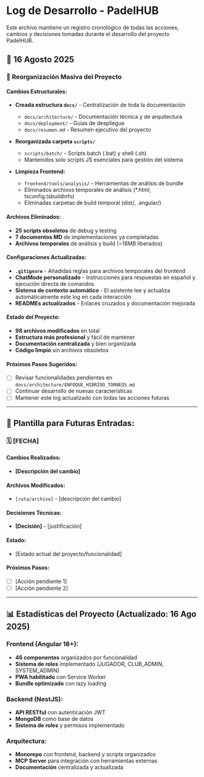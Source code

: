 # Log de Desarrollo - PadelHUB

Este archivo mantiene un registro cronológico de todas las acciones, cambios y decisiones tomadas durante el desarrollo del proyecto PadelHUB.

## 📅 **16 Agosto 2025**

### 🧹 **Reorganización Masiva del Proyecto**

#### **Cambios Estructurales:**
- **Creada estructura `docs/`** - Centralización de toda la documentación
  - `docs/architecture/` - Documentación técnica y de arquitectura
  - `docs/deployment/` - Guías de despliegue
  - `docs/resumen.md` - Resumen ejecutivo del proyecto

- **Reorganizada carpeta `scripts/`**
  - `scripts/batch/` - Scripts batch (.bat) y shell (.sh)
  - Mantenidos solo scripts JS esenciales para gestión del sistema

- **Limpieza Frontend:**
  - `frontend/tools/analysis/` - Herramientas de análisis de bundle
  - Eliminados archivos temporales de análisis (*.html, tsconfig.tsbuildinfo)
  - Eliminadas carpetas de build temporal (dist/, .angular/)

#### **Archivos Eliminados:**
- **25 scripts obsoletos** de debug y testing
- **7 documentos MD** de implementaciones ya completadas
- **Archivos temporales** de análisis y build (~18MB liberados)

#### **Configuraciones Actualizadas:**
- **`.gitignore`** - Añadidas reglas para archivos temporales del frontend
- **ChatMode personalizado** - Instrucciones para respuestas en español y ejecución directa de comandos
- **Sistema de contexto automático** - El asistente lee y actualiza automáticamente este log en cada interacción
- **READMEs actualizados** - Enlaces cruzados y documentación mejorada

#### **Estado del Proyecto:**
- **98 archivos modificados** en total
- **Estructura más profesional** y fácil de mantener
- **Documentación centralizada** y bien organizada
- **Código limpio** sin archivos obsoletos

#### **Próximos Pasos Sugeridos:**
- [ ] Revisar funcionalidades pendientes en `docs/architecture/ENFOQUE_HIBRIDO_TORNEOS.md`
- [ ] Continuar desarrollo de nuevas características
- [ ] Mantener este log actualizado con todas las acciones futuras

---

## 📝 **Plantilla para Futuras Entradas:**

### 🗓️ **[FECHA]**

#### **Cambios Realizados:**
- **[Descripción del cambio]**

#### **Archivos Modificados:**
- `[ruta/archivo]` - [descripción del cambio]

#### **Decisiones Técnicas:**
- **[Decisión]** - [justificación]

#### **Estado:**
- [Estado actual del proyecto/funcionalidad]

#### **Próximos Pasos:**
- [ ] [Acción pendiente 1]
- [ ] [Acción pendiente 2]

---

## 📊 **Estadísticas del Proyecto (Actualizado: 16 Ago 2025)**

### **Frontend (Angular 18+):**
- **46 componentes** organizados por funcionalidad
- **Sistema de roles** implementado (JUGADOR, CLUB_ADMIN, SYSTEM_ADMIN)
- **PWA habilitado** con Service Worker
- **Bundle optimizado** con lazy loading

### **Backend (NestJS):**
- **API RESTful** con autenticación JWT
- **MongoDB** como base de datos
- **Sistema de roles** y permisos implementado

### **Arquitectura:**
- **Monorepo** con frontend, backend y scripts organizados
- **MCP Server** para integración con herramientas externas
- **Documentación** centralizada y actualizada
